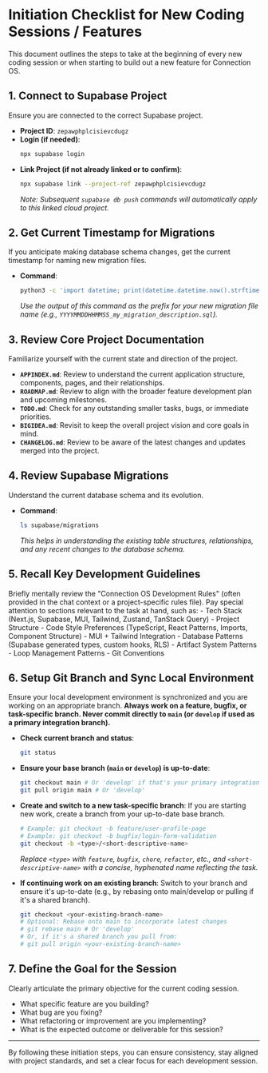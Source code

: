 # Initiation Checklist for New Coding Sessions / Features

This document outlines the steps to take at the beginning of every new coding session or when starting to build out a new feature for Connection OS.

## 1. Connect to Supabase Project

Ensure you are connected to the correct Supabase project.

- **Project ID**: `zepawphplcisievcdugz`
- **Login (if needed)**:
  ```bash
  npx supabase login
  ```
- **Link Project (if not already linked or to confirm)**:
  ```bash
  npx supabase link --project-ref zepawphplcisievcdugz
  ```
  *Note: Subsequent `supabase db push` commands will automatically apply to this linked cloud project.*

## 2. Get Current Timestamp for Migrations

If you anticipate making database schema changes, get the current timestamp for naming new migration files.

- **Command**:
  ```bash
  python3 -c 'import datetime; print(datetime.datetime.now().strftime("%Y%m%d%H%M%S"))'
  ```
  *Use the output of this command as the prefix for your new migration file name (e.g., `YYYYMMDDHHMMSS_my_migration_description.sql`).*

## 3. Review Core Project Documentation

Familiarize yourself with the current state and direction of the project.

- **`APPINDEX.md`**: Review to understand the current application structure, components, pages, and their relationships.
- **`ROADMAP.md`**: Review to align with the broader feature development plan and upcoming milestones.
- **`TODO.md`**: Check for any outstanding smaller tasks, bugs, or immediate priorities.
- **`BIGIDEA.md`**: Revisit to keep the overall project vision and core goals in mind.
- **`CHANGELOG.md`**: Review to be aware of the latest changes and updates merged into the project.

## 4. Review Supabase Migrations

Understand the current database schema and its evolution.

- **Command**:
  ```bash
  ls supabase/migrations
  ```
  *This helps in understanding the existing table structures, relationships, and any recent changes to the database schema.*

## 5. Recall Key Development Guidelines

Briefly mentally review the "Connection OS Development Rules" (often provided in the chat context or a project-specific rules file). Pay special attention to sections relevant to the task at hand, such as:
    - Tech Stack (Next.js, Supabase, MUI, Tailwind, Zustand, TanStack Query)
    - Project Structure
    - Code Style Preferences (TypeScript, React Patterns, Imports, Component Structure)
    - MUI + Tailwind Integration
    - Database Patterns (Supabase generated types, custom hooks, RLS)
    - Artifact System Patterns
    - Loop Management Patterns
    - Git Conventions

## 6. Setup Git Branch and Sync Local Environment

Ensure your local development environment is synchronized and you are working on an appropriate branch. **Always work on a feature, bugfix, or task-specific branch. Never commit directly to `main` (or `develop` if used as a primary integration branch).**

- **Check current branch and status**:
  ```bash
  git status
  ```
- **Ensure your base branch (`main` or `develop`) is up-to-date**:
  ```bash
  git checkout main # Or 'develop' if that's your primary integration branch
  git pull origin main # Or 'develop'
  ```
- **Create and switch to a new task-specific branch**:
  If you are starting new work, create a branch from your up-to-date base branch.
  ```bash
  # Example: git checkout -b feature/user-profile-page
  # Example: git checkout -b bugfix/login-form-validation
  git checkout -b <type>/<short-descriptive-name>
  ```
  *Replace `<type>` with `feature`, `bugfix`, `chore`, `refactor`, etc., and `<short-descriptive-name>` with a concise, hyphenated name reflecting the task.*

- **If continuing work on an existing branch**:
  Switch to your branch and ensure it's up-to-date (e.g., by rebasing onto main/develop or pulling if it's a shared branch).
  ```bash
  git checkout <your-existing-branch-name>
  # Optional: Rebase onto main to incorporate latest changes
  # git rebase main # Or 'develop'
  # Or, if it's a shared branch you pull from:
  # git pull origin <your-existing-branch-name>
  ```

## 7. Define the Goal for the Session

Clearly articulate the primary objective for the current coding session.
- What specific feature are you building?
- What bug are you fixing?
- What refactoring or improvement are you implementing?
- What is the expected outcome or deliverable for this session?

---

By following these initiation steps, you can ensure consistency, stay aligned with project standards, and set a clear focus for each development session. 